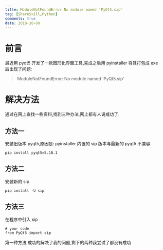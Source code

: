 ```yaml
---
title: ModuleNotFoundError No module named 'PyQt5.sip'
tag: [ShareSkill,Python]
comments: true
date: 2018-10-08
---
```






# 前言

最近用 pyqt5 开发了一款图形化界面工具,完成之后用 pyinstaller 将其打包成 exe 后出现了问题:

>ModuleNotFoundError: No module named 'PyQt5.sip'


# 解决方法

通过在网上查找一些资料,找到三种办法,网上都有人说成功了.

## 方法一

安装旧版本 pyqt5,原因是: pyinstaller 内置的 sip 版本与最新的 pyqt5 不兼容

```
pip install pyqt5=5.10.1
```

## 方法二

安装新的 sip

```
pip install -U sip 
```

## 方法三

在程序中引入 sip

```
# your code
from PyQt5 import sip
```

第一种方法,成功的解决了我的问题,剩下的两种我尝试了都没有成功

